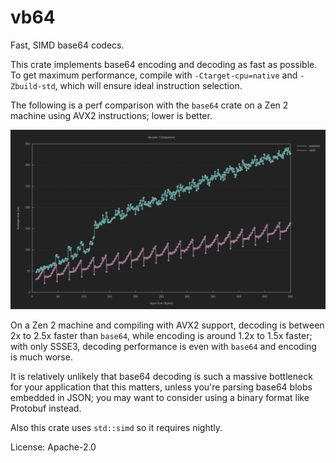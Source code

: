 # vb64

Fast, SIMD base64 codecs.

This crate implements base64 encoding and decoding as fast as possible.
To get maximum performance, compile with `-Ctarget-cpu=native` and
`-Zbuild-std`, which will ensure ideal instruction selection.

The following is a perf comparison with the `base64` crate on a Zen 2
machine using AVX2 instructions; lower is better.

![perf comparison with `base64`](images/graph.png)

On a Zen 2 machine and compiling with AVX2 support, decoding is between
2x to 2.5x faster than `base64`, while encoding is around 1.2x to 1.5x
faster; with only SSSE3, decoding performance is even with `base64` and
encoding is much worse.

It is relatively unlikely that base64 decoding is such a massive bottleneck
for your application that this matters, unless you're parsing base64 blobs
embedded in JSON; you may want to consider using a binary format like
Protobuf instead.

Also this crate uses `std::simd` so it requires nightly.

License: Apache-2.0
